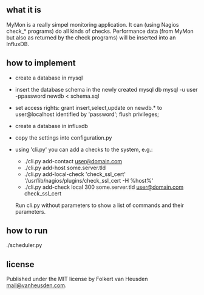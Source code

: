 what it is
----------

MyMon is a really simpel monitoring application.
It can (using Nagios check_* programs) do all kinds of checks.
Performance data (from MyMon but also as returned by the check
programs) will be inserted into an InfluxDB.


how to implement
----------------

* create a database in mysql

* insert the database schema in the newly created mysql db
  mysql -u user -ppassword newdb < schema.sql

* set access rights:
  grant insert,select,update on newdb.* to user@localhost
    identified by 'password';
  flush privileges;

* create a database in influxdb

* copy the settings into configuration.py

* using 'cli.py' you can add a checks to the system, e.g.:
  * ./cli.py add-contact user@domain.com
  * ./cli.py add-host some.server.tld
  * ./cli.py add-local-check 'check_ssl_cert' '/usr/lib/nagios/plugins/check_ssl_cert -H %host%'
  * ./cli.py add-check local 300 some.server.tld user@domain.com check_ssl_cert

  Run cli.py without parameters to show a list of commands
  and their parameters.


how to run
----------

./scheduler.py


license
-------

Published under the MIT license by
Folkert van Heusden <mail@vanheusden.com>.
